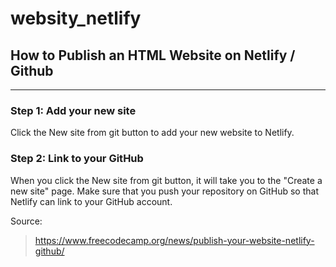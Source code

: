 # websity_netlify

## How to Publish an HTML Website on Netlify / Github

---

### Step 1: Add your new site
Click the New site from git button to add your new website to Netlify.

### Step 2: Link to your GitHub
When you click the New site from git button, it will take you to the "Create a new site" page. Make sure that you push your repository on GitHub so that Netlify can link to your GitHub account.




Source:
> https://www.freecodecamp.org/news/publish-your-website-netlify-github/
